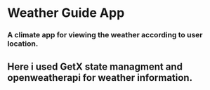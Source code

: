 # Weather Guide App

### A climate app for viewing the weather according to user location.

## Here i used GetX state managment and openweatherapi for weather information.
